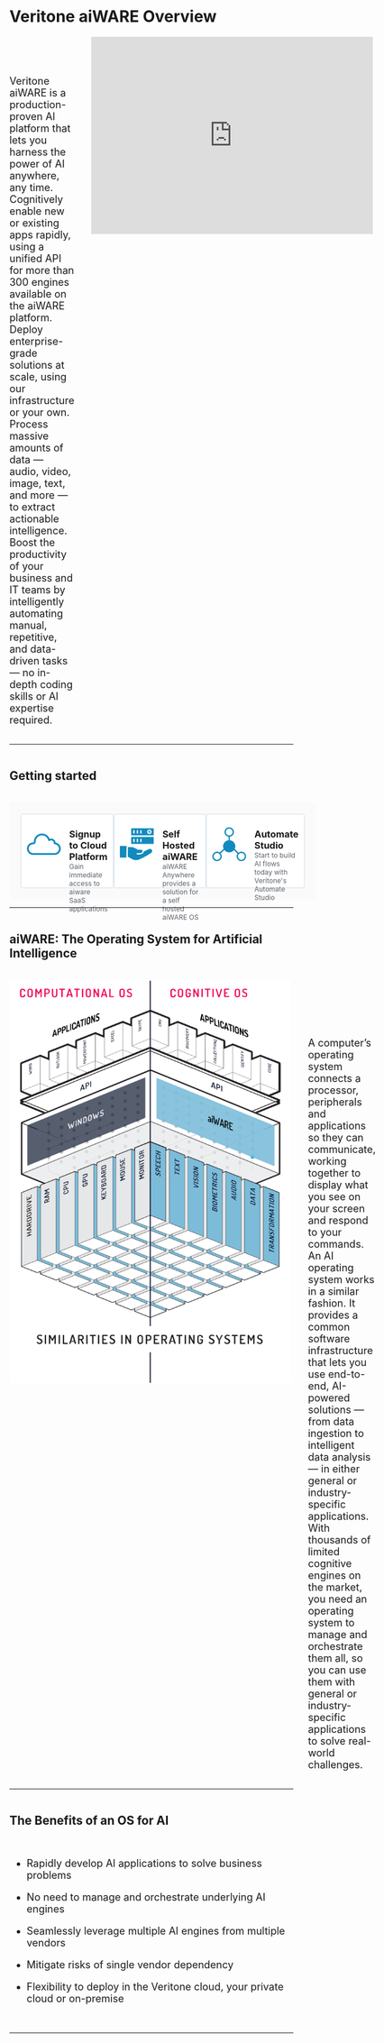 <!-- markdownlint-disable no-inline-html no-trailing-spaces blanks-around-headings heading-increment no-multiple-blanks-->


<style>
     p, ul, ol, li { font-size: 18px !important;}
     
     .container{
        display: flex;
        flex-direction: column;
    }
    .section{
        display: flex;
        flex-direction: row;
        width: 100%;
    }
    .image-or-video{
        display: flex;
        justify-content: center;
        align-items: center;
        min-width: 500px;
        height: 350px;
        background: #FAFAFA;

    }
    .card{
        display: flex;
        justify-content: space-between;
        width: 333px;
        border: 0.5px solid #D5DFE9;
        background: #FFFFFF;
        padding: 10px;
        height: 110px;
        border-radius: 4px;
        text-decoration: none;
    }
    .card:hover{
        background: #F9FCFF;
        border: 0.5px solid #118BBF;
        box-shadow: 0px 0px 10px rgba(0, 0, 0, 0.15);
        cursor: pointer;
    }
    .icon{
        display: flex;
        justify-content: center;
        align-items: center;
        min-width: 60px;
        height: 90px;
    }
    .card-content h3{
        padding: 0;
        margin: 0;
    }
    .card-content div{
        color: #5C6269;
        font-size: 12px;
    }
    .card-content{
        display: flex;
        flex-direction: column;
        height: 90px;
        justify-content: space-between;
        padding: 15px 0px 25px 15px;
    }
    .card-container{
    justify-content:space-between; 
    background: #FAFAFA;
    padding: 20px;
    border-radius: 4px;
    }
</style>

<!-- DISABLE VIDEO
<div style="display:flex;">
<div style="width: 650px; height: 300px" display:inline><iframe src="https://player.vimeo.com/video/375527305?color=ff9933&title=0&byline=0&portrait=0" style="border:0;top:0;left:0;width:100%;height:100%;" allow="autoplay; fullscreen" allowfullscreen></iframe></div><script src="https://player.vimeo.com/api/player.js"></script>

<div style="float:right; width: 200px; padding-top: 125px">
    <a href="/#/developer/applications/quick-start/" id="learn-aiware-btn">LEARN AIWARE IN 15 MINUTES</a>
    <br>
    <a href="/#/apis" id="explore-api-basics-btn">EXPLORE API BASICS</a>
</div>
-->

<!-- </div> -->

<!-- <div style="width: 650px; height: 300px" display:inline><iframe src="https://player.vimeo.com/video/548657409?color=ff9933&title=0&byline=0&portrait=0" style="border:0;top:0;left:0;width:100%;height:100%;" allow="autoplay; fullscreen" allowfullscreen></iframe></div><script src="https://player.vimeo.com/api/player.js"></script> -->



<!-- ## What is Veritone aiWARE? {docsify-ignore} -->
<div class="container">

# Veritone aiWARE Overview

<div class="section">
<p style="padding-right:30px; padding-top:50px;">
Veritone aiWARE is a production-proven AI platform that lets you harness the power of AI anywhere, any time. Cognitively enable new or existing apps rapidly, using a unified API for more than 300 engines available on the aiWARE platform. Deploy enterprise-grade solutions at scale, using our infrastructure or your own. Process massive amounts of data — audio, video, image, text, and more — to extract actionable intelligence. Boost the productivity of your business and IT teams by intelligently automating manual, repetitive, and data-driven tasks — no in-depth coding skills or AI expertise required.
</p>

<div style="width: 500px; height: 350px;" display:inline><iframe style="border: none; width:500px; height:350px" src="https://player.vimeo.com/video/548657409?color=ff9933&title=0&byline=0&portrait=0" allow="autoplay; fullscreen" allowfullscreen></iframe></div><script src="https://player.vimeo.com/api/player.js"></script>

</div>

<hr>

## Getting started <!-- {docsify-ignore} -->

<br>
<div class="section card-container">
<a class="card" href="https://www.veritone.com/devsignup/">
<div class="icon">

![cloud](cloud.svg)
</div>
<div class="card-content">
<h3>Signup to Cloud Platform</h3>
<div>
    Gain immediate access to aiware SaaS applications
</div>
</div>
</a>

<a class="card" href="/#/aiware/install/installation-guide-overview">
<div class="icon">

![self-hosted](self-hosted.svg)
</div>
<div class="card-content">
<h3>Self Hosted aiWARE</h3>
<div>
    aiWARE Anywhere provides a solution for a self hosted aiWARE OS
</div>
</div>
</a>

<a class="card" href="/#/automate-studio/">
<div class="icon">

![automate](automate.svg)
</div>
<div class="card-content">
<h3>Automate Studio</h3>
<div>
    Start to build AI flows today with Veritone's Automate Studio
</div>
</div>
</a>


</div>

<hr>

## aiWARE: The Operating System for Artificial Intelligence <!-- {docsify-ignore} -->

<div class="section">

<div style="min-height:350px; min-width:500px">

![aiWare_OS](aiware_OS.svg)
</div>

<p style="padding-left:30px; padding-top:100px;">
A computer’s operating system connects a processor, peripherals and applications so they can communicate, working together to display what you see on your screen and respond to your commands. An AI operating system works in a similar fashion. It provides a common software infrastructure that lets you use end-to-end, AI-powered solutions — from data ingestion to intelligent data analysis — in either general or industry-specific applications. With thousands of limited cognitive engines on the market, you need an operating system to manage and orchestrate them all, so you can use them with general or industry-specific applications to solve real-world challenges.
</p>
</div>
<hr>

## The Benefits of an OS for AI <!-- {docsify-ignore} -->

* Rapidly develop AI applications to solve business problems

* No need to manage and orchestrate underlying AI engines

* Seamlessly leverage multiple AI engines from multiple vendors

* Mitigate risks of single vendor dependency

* Flexibility to deploy in the Veritone cloud, your private cloud or on-premise

<hr>


